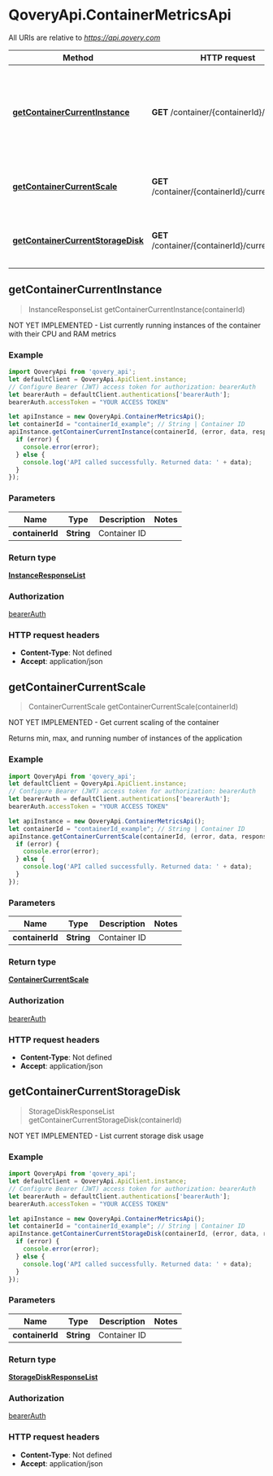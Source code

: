 # QoveryApi.ContainerMetricsApi

All URIs are relative to *https://api.qovery.com*

Method | HTTP request | Description
------------- | ------------- | -------------
[**getContainerCurrentInstance**](ContainerMetricsApi.md#getContainerCurrentInstance) | **GET** /container/{containerId}/instance | NOT YET IMPLEMENTED - List currently running instances of the container with their CPU and RAM metrics
[**getContainerCurrentScale**](ContainerMetricsApi.md#getContainerCurrentScale) | **GET** /container/{containerId}/currentScale | NOT YET IMPLEMENTED - Get current scaling of the container
[**getContainerCurrentStorageDisk**](ContainerMetricsApi.md#getContainerCurrentStorageDisk) | **GET** /container/{containerId}/currentStorage | NOT YET IMPLEMENTED - List current storage disk usage



## getContainerCurrentInstance

> InstanceResponseList getContainerCurrentInstance(containerId)

NOT YET IMPLEMENTED - List currently running instances of the container with their CPU and RAM metrics

### Example

```javascript
import QoveryApi from 'qovery_api';
let defaultClient = QoveryApi.ApiClient.instance;
// Configure Bearer (JWT) access token for authorization: bearerAuth
let bearerAuth = defaultClient.authentications['bearerAuth'];
bearerAuth.accessToken = "YOUR ACCESS TOKEN"

let apiInstance = new QoveryApi.ContainerMetricsApi();
let containerId = "containerId_example"; // String | Container ID
apiInstance.getContainerCurrentInstance(containerId, (error, data, response) => {
  if (error) {
    console.error(error);
  } else {
    console.log('API called successfully. Returned data: ' + data);
  }
});
```

### Parameters


Name | Type | Description  | Notes
------------- | ------------- | ------------- | -------------
 **containerId** | **String**| Container ID | 

### Return type

[**InstanceResponseList**](InstanceResponseList.md)

### Authorization

[bearerAuth](../README.md#bearerAuth)

### HTTP request headers

- **Content-Type**: Not defined
- **Accept**: application/json


## getContainerCurrentScale

> ContainerCurrentScale getContainerCurrentScale(containerId)

NOT YET IMPLEMENTED - Get current scaling of the container

Returns min, max, and running number of instances of the application

### Example

```javascript
import QoveryApi from 'qovery_api';
let defaultClient = QoveryApi.ApiClient.instance;
// Configure Bearer (JWT) access token for authorization: bearerAuth
let bearerAuth = defaultClient.authentications['bearerAuth'];
bearerAuth.accessToken = "YOUR ACCESS TOKEN"

let apiInstance = new QoveryApi.ContainerMetricsApi();
let containerId = "containerId_example"; // String | Container ID
apiInstance.getContainerCurrentScale(containerId, (error, data, response) => {
  if (error) {
    console.error(error);
  } else {
    console.log('API called successfully. Returned data: ' + data);
  }
});
```

### Parameters


Name | Type | Description  | Notes
------------- | ------------- | ------------- | -------------
 **containerId** | **String**| Container ID | 

### Return type

[**ContainerCurrentScale**](ContainerCurrentScale.md)

### Authorization

[bearerAuth](../README.md#bearerAuth)

### HTTP request headers

- **Content-Type**: Not defined
- **Accept**: application/json


## getContainerCurrentStorageDisk

> StorageDiskResponseList getContainerCurrentStorageDisk(containerId)

NOT YET IMPLEMENTED - List current storage disk usage

### Example

```javascript
import QoveryApi from 'qovery_api';
let defaultClient = QoveryApi.ApiClient.instance;
// Configure Bearer (JWT) access token for authorization: bearerAuth
let bearerAuth = defaultClient.authentications['bearerAuth'];
bearerAuth.accessToken = "YOUR ACCESS TOKEN"

let apiInstance = new QoveryApi.ContainerMetricsApi();
let containerId = "containerId_example"; // String | Container ID
apiInstance.getContainerCurrentStorageDisk(containerId, (error, data, response) => {
  if (error) {
    console.error(error);
  } else {
    console.log('API called successfully. Returned data: ' + data);
  }
});
```

### Parameters


Name | Type | Description  | Notes
------------- | ------------- | ------------- | -------------
 **containerId** | **String**| Container ID | 

### Return type

[**StorageDiskResponseList**](StorageDiskResponseList.md)

### Authorization

[bearerAuth](../README.md#bearerAuth)

### HTTP request headers

- **Content-Type**: Not defined
- **Accept**: application/json

